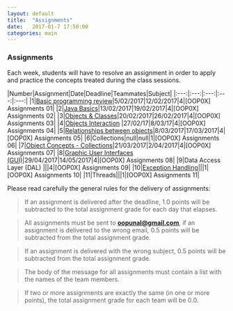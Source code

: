 ```yaml
---
layout: default
title:  "Assignments"
date:   2017-01-7 17:50:00
categories: main
---
```


### Assignments 

Each week, students will have to resolve an assignment in order to apply and practice the concepts treated during the class sessions. 

|Number|Assignment|Date|Deadline|Teammates|Subject|
|:---:|:---:|:---:|:---:|:---:|
|1|[Basic programming review](https://drive.google.com/file/d/0B6uYBzkBeRiaSWdrdk1ueHo0WlE/view?usp=sharing)|5/02/2017|12/02/2017|4|[OOP0X] Assignments 01|
|2|[Java Basics](https://drive.google.com/file/d/0B6uYBzkBeRiaSmdkbngxdUp0dGM/view?usp=sharing)|13/02/2017|19/02/2017|4|[OOP0X] Assignments 02|
|3|[Objects & Classes](https://drive.google.com/file/d/0B6uYBzkBeRiaODNjajNrSVdXdkk/view?usp=sharing)|20/02/2017|26/02/2017|4|[OOP0X] Assignments 03|
|4|[Objects Interaction](https://drive.google.com/file/d/0B6uYBzkBeRiaRnNGSEFkVXZPLTA/view?usp=sharing) |27/02/17|8/03/17|4|[OOP0X] Assignments 04|
|5|[Relationships between objects](https://drive.google.com/open?id=0B6uYBzkBeRiaWE1Hd3NKdnlFc3c)|8/03/2017|17/03/2017|4|[OOP0X] Assignments 05|
|6|Collections|null|null|1|[OOP0X] Assignments 06|
|7|[Object Concepts - Collections](https://drive.google.com/open?id=0B6uYBzkBeRiaVUUyaVJyVW1Ha2M)|21/03/2017|2/04/2017|4|[OOP0X] Assignments 07|
|8|[Graphic User Interfaces (GUI)](https://drive.google.com/open?id=0B6uYBzkBeRiaNkp3LVJXSmFNSW8)|29/04/2017|14/05/2017|4|[OOP0X] Assignments 08|
|9|Data Access Layer (DAL) |||4|[OOP0X] Assignments 09|
|10|[Exception Handling](https://drive.google.com/open?id=0B6uYBzkBeRiaU2I1Y0ZuNURteDg)|||1|[OOP0X] Assignments 10|
|11|Threads|||1|[OOP0X] Assignments 11|

Please read carefully the general rules for the delivery of assignments:

> If an assignment is delivered after the deadline, 1.0 points will be subtracted to the total assignment grade for each day that elapses. 

> All assignments must be sent to **oopunal@gmail.com**, if an assignment is delivered to the wrong email, 0.5 points will be subtracted from the total assignment grade.

> If an assignment is delivered with the wrong subject, 0.5 points will be subtracted from the total assignment grade.

> The body of the message for all assignments must contain a list with the names of the team members. 

> If two or more assignments are exactly the same (in one or more points), the total assignment grade for each team will be 0.0. 
